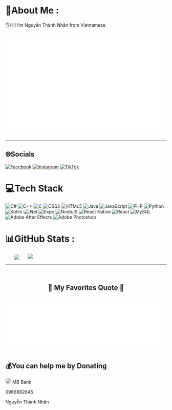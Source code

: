 # 💫About Me :
🖐Hi! I’m Nguyễn Thành Nhân from Vietnamese

<a href="#" target="_blank">
  <img src="svg/Thanhnhan003.svg" width="1000" alt="Thanhnhan003-official" />
</a>

---

## 🌐Socials
[![Facebook](https://img.shields.io/badge/Facebook-%231877F2.svg?logo=Facebook&logoColor=white)](https://www.facebook.com/profile.php?id=100056078738635) [![Instagram](https://img.shields.io/badge/Instagram-%23E4405F.svg?logo=Instagram&logoColor=white)](https://instagram.com/https://instagram.com/th_nhzn003?igshid=NGVhN2U2NjQ0Yg==) [![TikTok](https://img.shields.io/badge/TikTok-%23000000.svg?logo=TikTok&logoColor=white)](https://tiktok.com/@www.tiktok.com/@nhantapsu203) 

# 💻Tech Stack
![C#](https://img.shields.io/badge/c%23-%23239120.svg?style=plastic&logo=c-sharp&logoColor=white) ![C++](https://img.shields.io/badge/c++-%2300599C.svg?style=plastic&logo=c%2B%2B&logoColor=white) ![C](https://img.shields.io/badge/c-%2300599C.svg?style=plastic&logo=c&logoColor=white) ![CSS3](https://img.shields.io/badge/css3-%231572B6.svg?style=plastic&logo=css3&logoColor=white) ![HTML5](https://img.shields.io/badge/html5-%23E34F26.svg?style=plastic&logo=html5&logoColor=white) ![Java](https://img.shields.io/badge/java-%23ED8B00.svg?style=plastic&logo=java&logoColor=white) ![JavaScript](https://img.shields.io/badge/javascript-%23323330.svg?style=plastic&logo=javascript&logoColor=%23F7DF1E) ![PHP](https://img.shields.io/badge/php-%23777BB4.svg?style=plastic&logo=php&logoColor=white) ![Python](https://img.shields.io/badge/python-3670A0?style=plastic&logo=python&logoColor=ffdd54) ![Kotlin](https://img.shields.io/badge/kotlin-%230095D5.svg?style=plastic&logo=kotlin&logoColor=white) ![.Net](https://img.shields.io/badge/.NET-5C2D91?style=plastic&logo=.net&logoColor=white) ![Expo](https://img.shields.io/badge/expo-1C1E24?style=plastic&logo=expo&logoColor=#D04A37) ![NodeJS](https://img.shields.io/badge/node.js-6DA55F?style=plastic&logo=node.js&logoColor=white) ![React Native](https://img.shields.io/badge/react_native-%2320232a.svg?style=plastic&logo=react&logoColor=%2361DAFB) ![React](https://img.shields.io/badge/react-%2320232a.svg?style=plastic&logo=react&logoColor=%2361DAFB) ![MySQL](https://img.shields.io/badge/mysql-%2300f.svg?style=plastic&logo=mysql&logoColor=white) ![Adobe After Effects](https://img.shields.io/badge/Adobe%20After%20Effects-9999FF.svg?style=plastic&logo=Adobe%20After%20Effects&logoColor=white) ![Adobe Photoshop](https://img.shields.io/badge/adobephotoshop-%2331A8FF.svg?style=plastic&logo=adobephotoshop&logoColor=white)
# 📊GitHub Stats :

<div align=center>
  <a href="#" title="Thanhnhan003">
    <img width="315" align="center" src="https://github-readme-stats.vercel.app/api?username=Thanhnhan003&theme=nightowl&hide_border=false&include_all_commits=false&count_private=false" />
  </a>
  <a href="#" title="Thanhnhan003">
    <img align="right" width="434" src="https://github-readme-stats.vercel.app/api/top-langs/?username=Thanhnhan003&theme=nightowl&hide_border=false&include_all_commits=false&count_private=false&layout=compact" />
  </a>
</div>



---

<br>
<h2 align="center">📑 My Favorites Quote 📑</h2>
<br>

<a href="#" target="_blank">
  <img src="svg/Thanhnhan003-quotes.svg" width="846" height="150" alt="Thanhnhan003-official" />
</a>


  ## 💰You can help me by Donating
  
  <img src="https://vitaichinh.vn/wp-content/uploads/2023/06/MBBank.jpg" style="width:70px;border: 1px solid rgba(255, 0, 0, .5);border-radius:50%"/>  MB Bank
  
  0966882645
  
  Nguyễn Thành Nhân 

  <!-- Proudly created with GPRM ( https://gprm.itsvg.in ) -->
  
